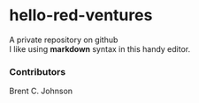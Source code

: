 # hello-red-ventures
A private repository on github </br>
I like using __markdown__ syntax in this handy editor.

### Contributors
Brent C. Johnson
